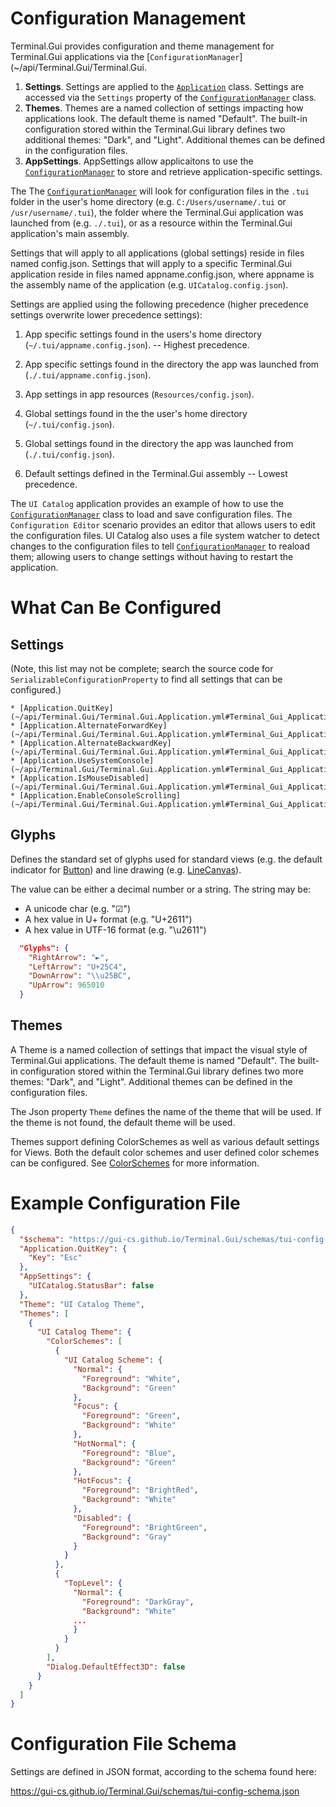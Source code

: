 # Configuration Management

Terminal.Gui provides configuration and theme management for Terminal.Gui applications via the [`ConfigurationManager`](~/api/Terminal.Gui/Terminal.Gui.

1) **Settings**. Settings are applied to the [`Application`](~/api/Terminal.Gui/Terminal.Gui.Application.yml) class. Settings are accessed via the `Settings` property of the [`ConfigurationManager`](~/api/Terminal.Gui/Terminal.Gui.ConfigurationManager.yml) class.
2) **Themes**. Themes are a named collection of settings impacting how applications look. The default theme is named "Default". The built-in configuration stored within the Terminal.Gui library defines two additional themes: "Dark", and "Light". Additional themes can be defined in the configuration files.
3) **AppSettings**. AppSettings allow applicaitons to use the  [`ConfigurationManager`](~/api/Terminal.Gui/Terminal.Gui.ConfigurationManager.yml) to store and retrieve application-specific settings.

The The [`ConfigurationManager`](~/api/Terminal.Gui/Terminal.Gui.ConfigurationManager.yml) will look for configuration files in the `.tui` folder in the user's home directory (e.g. `C:/Users/username/.tui` or `/usr/username/.tui`), the folder where the Terminal.Gui application was launched from (e.g. `./.tui`), or as a resource within the Terminal.Gui application's main assembly.

Settings that will apply to all applications (global settings) reside in files named config.json. Settings that will apply to a specific Terminal.Gui application reside in files named appname.config.json, where appname is the assembly name of the application (e.g. `UICatalog.config.json`).

Settings are applied using the following precedence (higher precedence settings overwrite lower precedence settings):

1. App specific settings found in the users's home directory (`~/.tui/appname.config.json`). -- Highest precedence.

2. App specific settings found in the directory the app was launched from (`./.tui/appname.config.json`).

3. App settings in app resources (`Resources/config.json`).

4. Global settings found in the the user's home directory (`~/.tui/config.json`).

5. Global settings found in the directory the app was launched from (`./.tui/config.json`).

6. Default settings defined in the Terminal.Gui assembly -- Lowest precedence.

The `UI Catalog` application provides an example of how to use the [`ConfigurationManager`](~/api/Terminal.Gui/Terminal.Gui.ConfigurationManager.yml) class to load and save configuration files. The `Configuration Editor` scenario provides an editor that allows users to edit the configuration files. UI Catalog also uses a file system watcher to detect changes to the configuration files to tell [`ConfigurationManager`](~/api/Terminal.Gui/Terminal.Gui.ConfigurationManager.yml) to reaload them; allowing users to change settings without having to restart the application.

# What Can Be Configured

## Settings

(Note, this list may not be complete; search the source code for `SerializableConfigurationProperty` to find all settings that can be configured.)

    * [Application.QuitKey](~/api/Terminal.Gui/Terminal.Gui.Application.yml#Terminal_Gui_Application_QuitKey)
    * [Application.AlternateForwardKey](~/api/Terminal.Gui/Terminal.Gui.Application.yml#Terminal_Gui_Application_AlternateForwardKey)
    * [Application.AlternateBackwardKey](~/api/Terminal.Gui/Terminal.Gui.Application.yml#Terminal_Gui_Application_AlternateBackwardKey)
    * [Application.UseSystemConsole](~/api/Terminal.Gui/Terminal.Gui.Application.yml#Terminal_Gui_Application_UseSystemConsole)
    * [Application.IsMouseDisabled](~/api/Terminal.Gui/Terminal.Gui.Application.yml#Terminal_Gui_Application_IsMouseDisabled)
    * [Application.EnableConsoleScrolling](~/api/Terminal.Gui/Terminal.Gui.Application.yml#Terminal_Gui_Application_EnableConsoleScrolling)

## Glyphs

Defines the standard set of glyphs used for standard views (e.g. the default indicator for [Button](~/api/Terminal.Gui/Terminal.Gui.Button.yml)) and line drawing (e.g. [LineCanvas](~/api/Terminal.Gui/Terminal.Gui.LineCanvas.yml)).

The value can be either a decimal number or a string. The string may be:

- A unicode char (e.g. "☑")
- A hex value in U+ format (e.g. "U+2611")
- A hex value in UTF-16 format (e.g. "\\u2611")

```json
  "Glyphs": {
    "RightArrow": "►",
    "LeftArrow": "U+25C4",
    "DownArrow": "\\u25BC",
    "UpArrow": 965010
  }
```

## Themes

A Theme is a named collection of settings that impact the visual style of Terminal.Gui applications. The default theme is named "Default". The built-in configuration stored within the Terminal.Gui library defines two more themes: "Dark", and "Light". Additional themes can be defined in the configuration files. 

The Json property `Theme` defines the name of the theme that will be used. If the theme is not found, the default theme will be used.

Themes support defining ColorSchemes as well as various default settings for Views. Both the default color schemes and user defined color schemes can be configured. See [ColorSchemes](~/api/Terminal.Gui/Terminal.Gui.Colors.yml) for more information.

# Example Configuration File

```json
{
  "$schema": "https://gui-cs.github.io/Terminal.Gui/schemas/tui-config-schema.json",
  "Application.QuitKey": {
    "Key": "Esc"
  },
  "AppSettings": {
    "UICatalog.StatusBar": false
  },
  "Theme": "UI Catalog Theme",
  "Themes": [
    {
      "UI Catalog Theme": {
        "ColorSchemes": [
          {
            "UI Catalog Scheme": {
              "Normal": {
                "Foreground": "White",
                "Background": "Green"
              },
              "Focus": {
                "Foreground": "Green",
                "Background": "White"
              },
              "HotNormal": {
                "Foreground": "Blue",
                "Background": "Green"
              },
              "HotFocus": {
                "Foreground": "BrightRed",
                "Background": "White"
              },
              "Disabled": {
                "Foreground": "BrightGreen",
                "Background": "Gray"
              }
            }
          },
          {
            "TopLevel": {
              "Normal": {
                "Foreground": "DarkGray",
                "Background": "White"
              ...
              }
            }
          }
        ],
        "Dialog.DefaultEffect3D": false
      }
    }
  ]
}
```

# Configuration File Schema

Settings are defined in JSON format, according to the schema found here: 

https://gui-cs.github.io/Terminal.Gui/schemas/tui-config-schema.json
